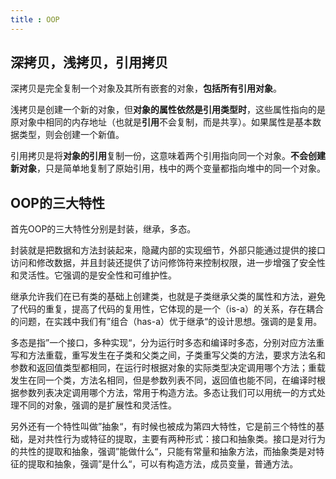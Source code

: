 ```yaml
---
title : OOP
---
```


## 深拷贝，浅拷贝，引用拷贝

深拷贝是完全复制一个对象及其所有嵌套的对象，**包括所有引用对象**。

浅拷贝是创建一个新的对象，但**对象的属性依然是引用类型时**，这些属性指向的是原对象中相同的内存地址（也就是**引用**不会复制，而是共享）。如果属性是基本数据类型，则会创建一个新值。

引用拷贝是将**对象的引用**复制一份，这意味着两个引用指向同一个对象。**不会创建新对象**，只是简单地复制了原始引用，栈中的两个变量都指向堆中的同一个对象。

## OOP的三大特性

首先OOP的三大特性分别是封装，继承，多态。

封装就是把数据和方法封装起来，隐藏内部的实现细节，外部只能通过提供的接口访问和修改数据，并且封装还提供了访问修饰符来控制权限，进一步增强了安全性和灵活性。它强调的是安全性和可维护性。

继承允许我们在已有类的基础上创建类，也就是子类继承父类的属性和方法，避免了代码的重复，提高了代码的复用性，它体现的是一个（is-a）的关系，存在耦合的问题，在实践中我们有”组合（has-a）优于继承“的设计思想。强调的是复用。

多态是指”一个接口，多种实现“，分为运行时多态和编译时多态，分别对应方法重写和方法重载，重写发生在子类和父类之间，子类重写父类的方法，要求方法名和参数和返回值类型都相同，在运行时根据对象的实际类型决定调用哪个方法；重载发生在同一个类，方法名相同，但是参数列表不同，返回值也能不同，在编译时根据参数列表决定调用哪个方法，常用于构造方法。多态让我们可以用统一的方式处理不同的对象，强调的是扩展性和灵活性。

另外还有一个特性叫做”抽象“，有时候也被成为第四大特性，它是前三个特性的基础，是对共性行为或特征的提取，主要有两种形式：接口和抽象类。接口是对行为的共性的提取和抽象，强调”能做什么“，只能有常量和抽象方法，而抽象类是对特征的提取和抽象，强调”是什么“，可以有构造方法，成员变量，普通方法。


